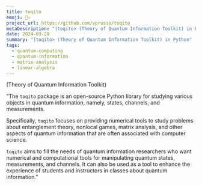 ```yaml
---
title: toqito
emoji: 🌮⚛️
project_url: https://github.com/vprusso/toqito
metaDescription: "|toqito> (Theory of Quantum Information Toolkit) in Python"
date: 2024-03-28
summary: "|toqito> (Theory of Quantum Information Toolkit) in Python"
tags:
  - quantum-computing
  - quantum-information
  - matrix-analysis
  - linear-algebra
---
```


(Theory of Quantum Information Toolkit)

"The `toqito` package is an open-source Python library for studying various objects in quantum information, namely, states, channels, and measurements.

Specifically, `toqito` focuses on providing numerical tools to study problems about entanglement theory, nonlocal games, matrix analysis, and other aspects of quantum information that are often associated with computer science.

`toqito` aims to fill the needs of quantum information researchers who want numerical and computational tools for manipulating quantum states, measurements, and channels. It can also be used as a tool to enhance the experience of students and instructors in classes about quantum information."
